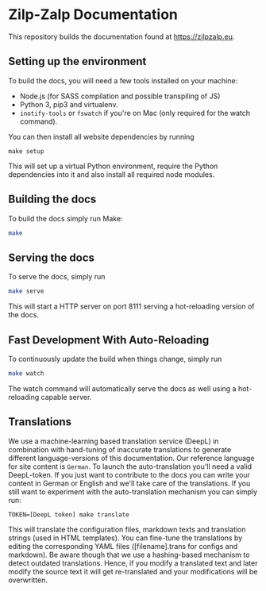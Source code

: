 # Zilp-Zalp Documentation

This repository builds the documentation found at https://zilpzalp.eu.

## Setting up the environment

To build the docs, you will need a few tools installed on your machine:

- Node.js (for SASS compilation and possible transpiling of JS)
- Python 3, pip3 and virtualenv.
- `inotify-tools` or `fswatch` if you're on Mac (only required for the watch command).

You can then install all website dependencies by running

    make setup

This will set up a virtual Python environment, require the Python dependencies
into it and also install all required node modules.

## Building the docs

To build the docs simply run Make:

```bash
make
```

## Serving the docs

To serve the docs, simply run

```bash
make serve
```

This will start a HTTP server on port 8111 serving a hot-reloading version of
the docs.

## Fast Development With Auto-Reloading

To continuously update the build when things change, simply run

```bash
make watch
```

The watch command will automatically serve the docs as well using a
hot-reloading capable server.

## Translations

We use a machine-learning based translation service (DeepL) in combination with hand-tuning of inaccurate translations to generate different language-versions of this documentation. Our reference language for site content is `German`. To launch the auto-translation you'll need a valid DeepL-token. If you just want to contribute to the docs you can write your content in German or English and we'll take care of the translations. If you still want to experiment with the auto-translation mechanism you can simply run:

    TOKEN=[DeepL token] make translate

This will translate the configuration files, markdown texts and translation strings (used in HTML templates). You can fine-tune the translations by editing the corresponding YAML files ([filename].trans for configs and markdown). Be aware though that we use a hashing-based mechanism to detect outdated translations. Hence, if you modify a translated text and later modify the source text it will get re-translated and your modifications will be overwritten.

